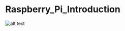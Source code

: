# Raspberry_Pi_Introduction

![alt text](https://github.com/nogifeet/Raspberry_Pi_Introduction/blob/main/rasberry_pi.PNG "Raspberry Pi 4")
